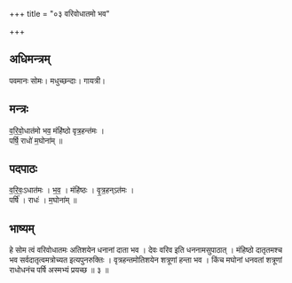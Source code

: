+++
title = "०३ वरिवोधातमो भव"

+++
## अधिमन्त्रम्
पवमानः सोमः। मधुच्छन्दाः। गायत्री।

## मन्त्रः
व॒रि॒वो॒धात॑मो भव॒ मंहि॑ष्ठो वृत्र॒हन्त॑मः ।  
पर्षि॒ राधो॑ म॒घोना॑म् ॥

## पदपाठः
व॒रि॒वः॒ऽधात॑मः । भ॒व॒ । मंहि॑ष्ठः । वृ॒त्र॒हन्ऽत॑मः ।  
पर्षि॑ । राधः॑ । म॒घोना॑म् ॥

## भाष्यम्
हे सोम त्वं वरिवोधातमः अतिशयेन धनानां दाता भव । देवः वरिव इति धननामसुपाठात् । मंहिष्ठो दातृतमश्च भव सर्वदातृत्वमत्रोच्यत इत्यपुनरुक्तिः । वृत्रहन्तमोतिशयेन शत्रूणां हन्ता भव । किंच मघोनां धनवतां शत्रूणां राधोधनंच पर्षि अस्मभ्यं प्रयच्छ ॥ ३ ॥